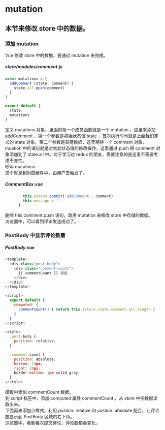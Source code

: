 # mutation

## 本节来修改 store 中的数据。  

### 添加 mutation 

Vue 修改 store 中的数据，要通过 mutation 来完成。
##### store/modules/comment.js
```js
const mutations = {
  addComment (state, comment) {
    state.all.push(comment)
  }
}

export default {
  state,
  mutations
}
```
定义 mutations 对象，里面的每一个成员函数就是一个 mutation ，这里来添加 addComment ，第一个参数是初始状态值 state ，首次执行时也就是上面我们定义的 state 对象。第二个参数是载荷数据，这里期待一个 comment 对象，muation 中的语句就是对初始状态值的修改操作，这里通过 push 把 comment 对象添加到了 state.all 中。对于学习过 redux 的朋友，需要注意的是这里不需要考虑不变性。  
呼叫 mutations  
这个就是到对应组件中，由用户去触发了。  
##### CommentBox.vue
```js
        this.$store.commit('addComment', comment)
        this.message = ''
      }
```
删除 this.comment.push 语句，改用 mutation 来修改 store 中存储的数据。  
浏览器中，可以看到评论发送成功了。  
### PostBody 中显示评论数量  
##### PostBody.vue
```js
<template>
  <div class="post-body">
    <div class="comment-count">
      {{ commentCount }} 评论
    </div>
  </div>
</template>

<script>
  export default {
    computed: {
      commentCount() { return this.$store.state.comment.all.length }
    }
  }
</script>

<style>
  .post-body {
    position: relative;
  }

  .comment-count {
    position: absolute;
    bottom: 10px;
    right: 10px;
    border-bottom: 1px solid gray;
  }
</style>
```
模板中添加 commentCount 数据。  
到 script 标签中，添加 computed 属性 commentCount ，从 store 中把数据读取出来。  
下面再来添加点样式，利用 postion: relative 和 postion: absolute 配合，让评论数显示到 PostBody 区域的右下角。  
浏览器中，看到每次提交评论，评论数都会变化。  